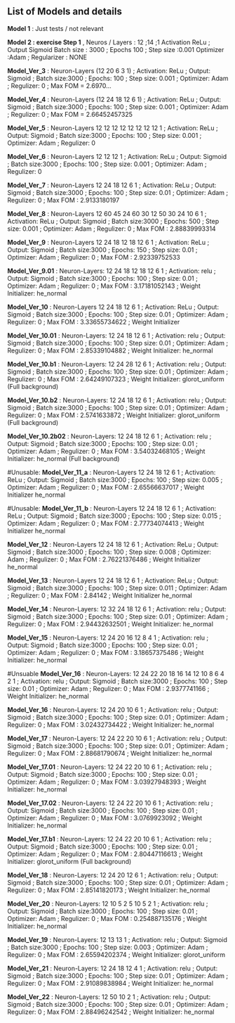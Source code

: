 ## **List of Models and details**

**Model 1** : Just tests / not relevant 
                                
                                                 
**Model 2 : exercise Step 1** ,   Neuros / Layers : 12 ;14 ;1 
                                Activation ReLu ; Output Sigmoid 
                                Batch size : 3000 ; Epochs  100 ; Step size :0.001
                                Optimizer :Adam ; Regularizer : NONE 


 **Model_Ver_3** : Neuron-Layers (12 20 6 3 1) ; Activation: ReLu ; Output: Sigmoid ; Batch size:3000 ; Epochs: 100 ; Step size: 0.001 ; Optimizer: Adam ; Regulizer: 0 ; Max FOM = 2.6970...
 
 
 **Model_Ver_4** : Neuron-Layers (12 24 18 12 6 1) ; Activation: ReLu ; Output: Sigmoid ; Batch size:3000 ; Epochs: 100 ; Step size: 0.001 ; Optimizer: Adam ; Regulizer: 0 ; Max FOM = 2.66452457325
 

 **Model_Ver_5** : Neuron-Layers 12 12 12 12 12 12 12 12 1 ; Activation: ReLu ; Output: Sigmoid ; Batch size:3000 ; Epochs: 100 ; Step size: 0.001 ; Optimizer: Adam ; Regulizer: 0

 
 **Model_Ver_6** : Neuron-Layers 12 12 12 1 ; Activation: ReLu ; Output: Sigmoid ; Batch size:3000 ; Epochs: 100 ; Step size: 0.001 ; Optimizer: Adam ; Regulizer: 0 

 
 **Model_Ver_7** : Neuron-Layers 12 24 18 12 6 1 ; Activation: ReLu ; Output: Sigmoid ; Batch size:3000 ; Epochs: 100 ; Step size: 0.01 ; Optimizer: Adam ; Regulizer: 0 ; Max FOM : 2.9133180197 
 
 
 **Model_Ver_8** : Neuron-Layers 12 60 45 24 60 30 12 50 30 24 10 6 1 ; Activation: ReLu ; Output: Sigmoid ; Batch size:3000 ; Epochs: 500 ; Step size: 0.001 ; Optimizer: Adam ; Regulizer: 0 ; Max FOM : 2.88839993314 
 
 
 **Model_Ver_9** : Neuron-Layers 12 24 18 12 18 12 6 1 ; Activation: ReLu ; Output: Sigmoid ; Batch size:3000 ; Epochs: 150 ; Step size: 0.01 ; Optimizer: Adam ; Regulizer: 0 ; Max FOM : 2.92339752533 
 
  
 **Model_Ver_9.01** : Neuron-Layers: 12 24 18 12 18 12 6 1 ; Activation: relu ; Output: Sigmoid ; Batch size:3000 ; Epochs: 100 ; Step size: 0.01 ; Optimizer: Adam ; Regulizer: 0 ; Max FOM : 3.17181052143 ; Weight Initializer: he_normal    
 

 **Model_Ver_10** : Neuron-Layers 12 24 18 12 6 1 ; Activation: ReLu ; Output: Sigmoid ; Batch size:3000 ; Epochs: 100 ; Step size: 0.01 ; Optimizer: Adam ; Regulizer: 0 ; Max FOM : 3.33655734622 ; Weight Initializer  
 
 
  **Model_Ver_10.01** : Neuron-Layers: 12 24 18 12 6 1 ; Activation: relu ; Output: Sigmoid ; Batch size:3000 ; Epochs: 100 ; Step size: 0.01 ; Optimizer: Adam ; Regulizer: 0 ; Max FOM : 2.85339104882 ; Weight Initializer: he_normal 
 
 
  **Model_Ver_10.b1** : Neuron-Layers: 12 24 28 12 6 1 ; Activation: relu ; Output: Sigmoid ; Batch size:3000 ; Epochs: 100 ; Step size: 0.01 ; Optimizer: Adam ; Regulizer: 0 ; Max FOM : 2.64249107323 ; Weight Initializer: glorot_uniform (Full background)
 
 
 **Model_Ver_10.b2** : Neuron-Layers: 12 24 18 12 6 1 ; Activation: relu ; Output: Sigmoid ; Batch size:3000 ; Epochs: 100 ; Step size: 0.01 ; Optimizer: Adam ; Regulizer: 0 ; Max FOM : 2.5741633872 ; Weight Initializer: glorot_uniform (Full background)  


**Model_Ver_10.2b02** : Neuron-Layers: 12 24 18 12 6 1 ; Activation: relu ; Output: Sigmoid ; Batch size:3000 ; Epochs: 100 ; Step size: 0.01 ; Optimizer: Adam ; Regulizer: 0 ; Max FOM : 3.54032468105 ; Weight Initializer: he_normal (Full background)  

#Unusable:
 **Model_Ver_11_a** : Neuron-Layers 12 24 18 12 6 1 ; Activation: ReLu ; Output: Sigmoid ; Batch size:3000 ; Epochs: 100 ; Step size: 0.005 ; Optimizer: Adam ; Regulizer: 0 ; Max FOM : 2.65566637017 ; Weight Initializer he_normal 
 
#Unusable:
 **Model_Ver_11_b** : Neuron-Layers 12 24 18 12 6 1 ; Activation: ReLu ; Output: Sigmoid ; Batch size:3000 ; Epochs: 100 ; Step size: 0.015 ; Optimizer: Adam ; Regulizer: 0 ; Max FOM : 2.77734074413 ; Weight Initializer he_normal

 
 **Model_Ver_12** : Neuron-Layers 12 24 18 12 6 1 ; Activation: ReLu ; Output: Sigmoid ; Batch size:3000 ; Epochs: 100 ; Step size: 0.008 ; Optimizer: Adam ; Regulizer: 0 ; Max FOM : 2.76221376486 ; Weight Initializer he_normal 
 

 **Model_Ver_13** : Neuron-Layers 12 24 18 12 6 1 ; Activation: ReLu ; Output: Sigmoid ; Batch size:3000 ; Epochs: 100 ; Step size: 0.011 ; Optimizer: Adam ; Regulizer: 0 ; Max FOM : 2.84142  ; Weight Initializer he_normal 

 
 **Model_Ver_14** : Neuron-Layers: 12 32 24 18 12 6 1 ; Activation: relu ; Output: Sigmoid ; Batch size:3000 ; Epochs: 100 ; Step size: 0.01 ; Optimizer: Adam ; Regulizer: 0 ; Max FOM : 2.94432632501 ; Weight Initializer: he_normal 
 
 
  **Model_Ver_15** : Neuron-Layers: 12 24 20 16 12 8 4 1 ; Activation: relu ; Output: Sigmoid ; Batch size:3000 ; Epochs: 100 ; Step size: 0.01 ; Optimizer: Adam ; Regulizer: 0 ; Max FOM : 3.18657375486 ; Weight Initializer: he_normal 
 

 #Unsuable
 **Model_Ver_16** : Neuron-Layers: 12 24 22 20 18 16 14 12 10 8 6 4 2 1 ; Activation: relu ; Output: Sigmoid ; Batch size:3000 ; Epochs: 100 ; Step size: 0.01 ; Optimizer: Adam ; Regulizer: 0 ; Max FOM : 2.9377741166 ; Weight Initializer: he_normal 
 
 
 **Model_Ver_16** : Neuron-Layers: 12 24 20 10 6  1 ; Activation: relu ; Output: Sigmoid ; Batch size:3000 ; Epochs: 100 ; Step size: 0.01 ; Optimizer: Adam ; Regulizer: 0 ; Max FOM : 3.02432734422 ; Weight Initializer: he_normal 
 
 
 **Model_Ver_17** : Neuron-Layers: 12 24 22 20 10 6  1 ; Activation: relu ; Output: Sigmoid ; Batch size:3000 ; Epochs: 100 ; Step size: 0.01 ; Optimizer: Adam ; Regulizer: 0 ; Max FOM : 2.88681790674 ; Weight Initializer: he_normal 


 **Model_Ver_17.01** : Neuron-Layers: 12 24 22 20 10 6 1 ; Activation: relu ; Output: Sigmoid ; Batch size:3000 ; Epochs: 100 ; Step size: 0.01 ; Optimizer: Adam ; Regulizer: 0 ; Max FOM : 3.03927948393 ; Weight Initializer: he_normal     
 
 
 **Model_Ver_17.02** : Neuron-Layers: 12 24 22 20 10 6 1 ; Activation: relu ; Output: Sigmoid ; Batch size:3000 ; Epochs: 100 ; Step size: 0.01 ; Optimizer: Adam ; Regulizer: 0 ; Max FOM : 3.0769923092 ; Weight Initializer: he_normal    
 

 **Model_Ver_17.b1** : Neuron-Layers: 12 24 22 20 10  6 1 ; Activation: relu ; Output: Sigmoid ; Batch size:3000 ; Epochs: 100 ; Step size: 0.01 ; Optimizer: Adam ; Regulizer: 0 ; Max FOM : 2.80447116613 ; Weight Initializer: glorot_uniform (Full background)  
 
 
 **Model_Ver_18** : Neuron-Layers: 12 24 20 12 6 1 ; Activation: relu ; Output: Sigmoid ; Batch size:3000 ; Epochs: 100 ; Step size: 0.01 ; Optimizer: Adam ; Regulizer: 0 ; Max FOM : 2.85141820173 ; Weight Initializer: he_normal 
  
 
 **Model_Ver_20** : Neuron-Layers: 12 10 5 2 5 10 5 2 1 ; Activation: relu ; Output: Sigmoid ; Batch size:3000 ; Epochs: 100 ; Step size: 0.01 ; Optimizer: Adam ; Regulizer: 0 ; Max FOM : 0.254887135176 ; Weight Initializer: he_normal
 
 
 **Model_Ver_19** : Neuron-Layers: 12 13 13 1 ; Activation: relu ; Output: Sigmoid ; Batch size:3000 ; Epochs: 100 ; Step size: 0.003 ; Optimizer: Adam ; Regulizer: 0 ; Max FOM : 2.65594202374 ; Weight Initializer: glorot_uniform 
 
 
 **Model_Ver_21** : Neuron-Layers: 12 24 18 12 4 1 ; Activation: relu ; Output: Sigmoid ; Batch size:3000 ; Epochs: 100 ; Step size: 0.01 ; Optimizer: Adam ; Regulizer: 0 ; Max FOM : 2.91089838984 ; Weight Initializer: he_normal 
 
 
 **Model_Ver_22** : Neuron-Layers: 12 50 10 2 1 ; Activation: relu ; Output: Sigmoid ; Batch size:3000 ; Epochs: 100 ; Step size: 0.01 ; Optimizer: Adam ; Regulizer: 0 ; Max FOM : 2.88496242542 ; Weight Initializer: he_normal 
 

